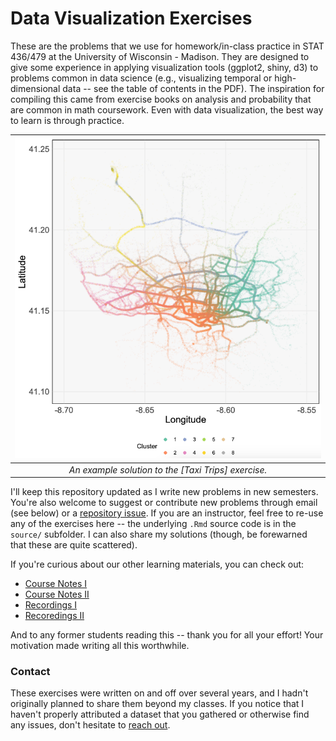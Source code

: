 # Data Visualization Exercises

These are the problems that we use for homework/in-class practice in STAT
436/479 at the University of Wisconsin - Madison. They are designed to give some
experience in applying visualization tools (ggplot2, shiny, d3) to problems
common in data science (e.g., visualizing temporal or high-dimensional data --
see the table of contents in the PDF). The inspiration for compiling this came
from exercise books on analysis and probability that are common in math
coursework. Even with data visualization, the best way to learn is through
practice.

 <img src="source/figure/porto_traffic.png" width=500 alt='A scatterplot of taxi trajectories in Porto, Portugal, illustrating the visualization of spatial vector data.'/> |
|:--:| 
| *An example solution to the [Taxi Trips] exercise.* |

I'll keep this repository updated as I write new problems in new semesters.
You're also welcome to suggest or contribute new problems through email (see
below) or a [repository
issue](https://github.com/krisrs1128/data_visualization_exercises/issues). If
you are an instructor, feel free to re-use any of the exercises here -- the
underlying `.Rmd` source code is in the `source/` subfolder. I can also share my
solutions (though, be forewarned that these are quite scattered).

If you're curious about our other learning materials, you can check out:

* [Course Notes I](https://krisrs1128.github.io/stat479/)
* [Course Notes II](https://krisrs1128.github.io/stat992_f23/website/docs/)
* [Recordings I](https://mediaspace.wisc.edu/channel/STAT+479%3A+Statistical+Data+Visualization/197911113)
* [Recoredings II](https://www.youtube.com/playlist?list=PLhax_7Mawcfk1GEl_vOg7cE_vtRTsqMWw)

And to any former students reading this -- thank you for all your effort! Your
motivation made writing all this worthwhile.

### Contact

These exercises were written on and off over several years, and I hadn't
originally planned to share them beyond my classes. If you notice that I haven't
properly attributed a dataset that you gathered or otherwise find any issues,
don't hesitate to [reach
out](https://measurement-and-microbes.org/_includes/contact).